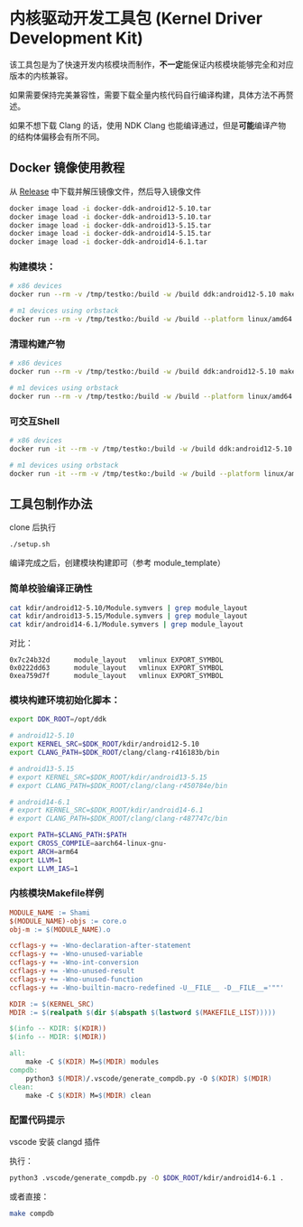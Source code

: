 # 内核驱动开发工具包 (Kernel Driver Development Kit)

该工具包是为了快速开发内核模块而制作，**不一定**能保证内核模块能够完全和对应版本的内核兼容。

如果需要保持完美兼容性，需要下载全量内核代码自行编译构建，具体方法不再赘述。

如果不想下载 Clang 的话，使用 NDK Clang 也能编译通过，但是**可能**编译产物的结构体偏移会有所不同。

## Docker 镜像使用教程

从 [Release](https://github.com/Kernel-SU/ddk/releases/latest) 中下载并解压镜像文件，然后导入镜像文件

```bash
docker image load -i docker-ddk-android12-5.10.tar
docker image load -i docker-ddk-android13-5.10.tar
docker image load -i docker-ddk-android13-5.15.tar
docker image load -i docker-ddk-android14-5.15.tar
docker image load -i docker-ddk-android14-6.1.tar
```

### 构建模块：

```bash
# x86 devices
docker run --rm -v /tmp/testko:/build -w /build ddk:android12-5.10 make

# m1 devices using orbstack
docker run --rm -v /tmp/testko:/build -w /build --platform linux/amd64 ddk:android12-5.10 make
```

### 清理构建产物

```bash
# x86 devices
docker run --rm -v /tmp/testko:/build -w /build ddk:android12-5.10 make clean

# m1 devices using orbstack
docker run --rm -v /tmp/testko:/build -w /build --platform linux/amd64 ddk:android12-5.10 make clean
```

### 可交互Shell

```bash
# x86 devices
docker run -it --rm -v /tmp/testko:/build -w /build ddk:android12-5.10

# m1 devices using orbstack
docker run -it --rm -v /tmp/testko:/build -w /build --platform linux/amd64 ddk:android12-5.10
```

## 工具包制作办法

clone 后执行

```sh
./setup.sh
```

编译完成之后，创建模块构建即可（参考 module_template）

### 简单校验编译正确性

```sh
cat kdir/android12-5.10/Module.symvers | grep module_layout
cat kdir/android13-5.15/Module.symvers | grep module_layout
cat kdir/android14-6.1/Module.symvers | grep module_layout
```

对比：

```
0x7c24b32d      module_layout   vmlinux EXPORT_SYMBOL
0x0222dd63      module_layout   vmlinux EXPORT_SYMBOL
0xea759d7f      module_layout   vmlinux EXPORT_SYMBOL
```

### 模块构建环境初始化脚本：

```sh
export DDK_ROOT=/opt/ddk

# android12-5.10
export KERNEL_SRC=$DDK_ROOT/kdir/android12-5.10
export CLANG_PATH=$DDK_ROOT/clang/clang-r416183b/bin

# android13-5.15
# export KERNEL_SRC=$DDK_ROOT/kdir/android13-5.15
# export CLANG_PATH=$DDK_ROOT/clang/clang-r450784e/bin

# android14-6.1
# export KERNEL_SRC=$DDK_ROOT/kdir/android14-6.1
# export CLANG_PATH=$DDK_ROOT/clang/clang-r487747c/bin

export PATH=$CLANG_PATH:$PATH
export CROSS_COMPILE=aarch64-linux-gnu-
export ARCH=arm64
export LLVM=1
export LLVM_IAS=1
```

### 内核模块Makefile样例

```Makefile
MODULE_NAME := Shami
$(MODULE_NAME)-objs := core.o
obj-m := $(MODULE_NAME).o

ccflags-y += -Wno-declaration-after-statement
ccflags-y += -Wno-unused-variable
ccflags-y += -Wno-int-conversion
ccflags-y += -Wno-unused-result
ccflags-y += -Wno-unused-function
ccflags-y += -Wno-builtin-macro-redefined -U__FILE__ -D__FILE__='""'

KDIR := $(KERNEL_SRC)
MDIR := $(realpath $(dir $(abspath $(lastword $(MAKEFILE_LIST)))))

$(info -- KDIR: $(KDIR))
$(info -- MDIR: $(MDIR))

all:
	make -C $(KDIR) M=$(MDIR) modules
compdb:
	python3 $(MDIR)/.vscode/generate_compdb.py -O $(KDIR) $(MDIR)
clean:
	make -C $(KDIR) M=$(MDIR) clean
```

### 配置代码提示

vscode 安装 clangd 插件

执行：

```sh
python3 .vscode/generate_compdb.py -O $DDK_ROOT/kdir/android14-6.1 .
```

或者直接：

```sh
make compdb
```
